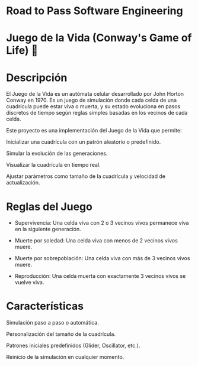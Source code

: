 # Road to Pass Software Engineering 

# Juego de la Vida (Conway's Game of Life) 🦠
# Descripción

El Juego de la Vida es un autómata celular desarrollado por John Horton Conway en 1970. Es un juego de simulación donde cada celda de una cuadrícula puede estar viva o muerta, y su estado evoluciona en pasos discretos de tiempo según reglas simples basadas en los vecinos de cada celda.

Este proyecto es una implementación del Juego de la Vida que permite:

Inicializar una cuadrícula con un patrón aleatorio o predefinido.

Simular la evolución de las generaciones.

Visualizar la cuadrícula en tiempo real.

Ajustar parámetros como tamaño de la cuadrícula y velocidad de actualización.

# Reglas del Juego

* Supervivencia: Una celda viva con 2 o 3 vecinos vivos permanece viva en la siguiente generación.

* Muerte por soledad: Una celda viva con menos de 2 vecinos vivos muere.

* Muerte por sobrepoblación: Una celda viva con más de 3 vecinos vivos muere.

* Reproducción: Una celda muerta con exactamente 3 vecinos vivos se vuelve viva.

# Características

Simulación paso a paso o automática.

Personalización del tamaño de la cuadrícula.

Patrones iniciales predefinidos (Glider, Oscillator, etc.).

Reinicio de la simulación en cualquier momento.
